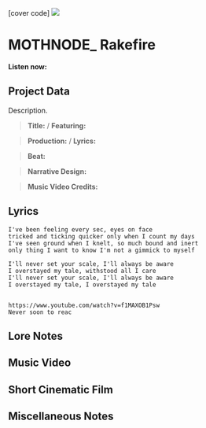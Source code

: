 [cover code] ![](57175019_319474918741616_8502199518755923887_n.jpg)

# MOTHNODE_ Rakefire

**Listen now:** 

## Project Data

Description.

> **Title:**  / **Featuring:** 

> **Production:**  / **Lyrics:** 

> **Beat:**

> **Narrative Design:**

> **Music Video Credits:**


## Lyrics

```
I've been feeling every sec, eyes on face
tricked and ticking quicker only when I count my days
I've seen ground when I knelt, so much bound and inert
only thing I want to know I'm not a gimmick to myself

I'll never set your scale, I'll always be aware
I overstayed my tale, withstood all I care
I'll never set your scale, I'll always be aware
I overstayed my tale, I overstayed my tale


https://www.youtube.com/watch?v=f1MAXOB1Psw
Never soon to reac

```

## Lore Notes

## Music Video

## Short Cinematic Film

## Miscellaneous Notes
